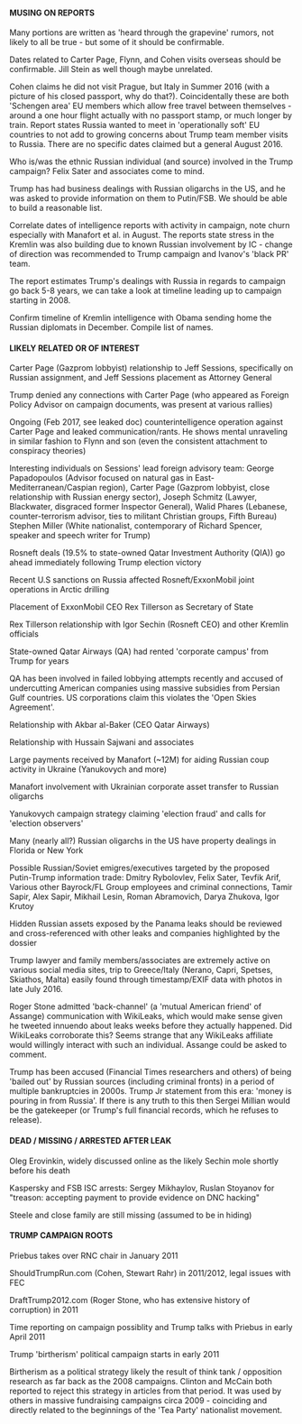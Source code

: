 #### MUSING ON REPORTS


Many portions are written as 'heard through the grapevine' rumors, 
not likely to all be true - but some of it should be confirmable.

Dates related to Carter Page, Flynn, and Cohen visits overseas should be
confirmable. Jill Stein as well though maybe unrelated.

Cohen claims he did not visit Prague, but Italy in Summer 2016 
(with a picture of his closed passport, why do that?). 
Coincidentally these are both 'Schengen area' EU members which allow free travel 
between themselves - around a one hour flight actually with no passport stamp, or much longer by train. 
Report states Russia wanted to meet in 'operationally soft' EU countries to not add to growing 
concerns about Trump team member visits to Russia. There are no specific dates claimed but
a general August 2016.

Who is/was the ethnic Russian individual (and source) involved in the Trump campaign? Felix Sater
and associates come to mind.

Trump has had business dealings with Russian oligarchs in the US, and he was asked to
provide information on them to Putin/FSB. We should be able to build a reasonable list. 

Correlate dates of intelligence reports with activity in campaign, note churn
especially with Manafort et al. in August. The reports state stress in the Kremlin was
also building due to known Russian involvement by IC - change of direction was 
recommended to Trump campaign and Ivanov's 'black PR' team.

The report estimates Trump's dealings with Russia in regards to campaign
go back 5-8 years, we can take a look at timeline leading up to campaign starting
in 2008.

Confirm timeline of Kremlin intelligence with Obama sending
home the Russian diplomats in December. Compile list of names.


#### LIKELY RELATED OR OF INTEREST


Carter Page (Gazprom lobbyist) relationship to Jeff Sessions, specifically on 
Russian assignment, and Jeff Sessions placement as Attorney General

Trump denied any connections with Carter Page (who appeared as Foreign Policy Advisor
on campaign documents, was present at various rallies)

Ongoing (Feb 2017, see leaked doc) counterintelligence operation against 
Carter Page and leaked communication/rants. He shows mental unraveling in similar
fashion to Flynn and son (even the consistent attachment to conspiracy theories)

Interesting individuals on Sessions' lead foreign advisory team: 
George Papadopoulos (Advisor focused on natural gas in East-Mediterranean/Caspian region), 
Carter Page (Gazprom lobbyist, close relationship with Russian energy sector), 
Joseph Schmitz (Lawyer, Blackwater, disgraced former Inspector General), 
Walid Phares (Lebanese, counter-terrorism advisor, ties to militant Christian groups, Fifth Bureau) 
Stephen Miller (White nationalist, contemporary of Richard Spencer, speaker and speech writer for Trump)

Rosneft deals (19.5% to state-owned Qatar Investment Authority (QIA)) go ahead 
immediately following Trump election victory

Recent U.S sanctions on Russia affected Rosneft/ExxonMobil joint operations in Arctic drilling

Placement of ExxonMobil CEO Rex Tillerson as Secretary of State

Rex Tillerson relationship with Igor Sechin (Rosneft CEO) and other Kremlin officials

State-owned Qatar Airways (QA) had rented 'corporate campus' from Trump for years

QA has been involved in failed lobbying attempts recently and accused of undercutting
American companies using massive subsidies from Persian Gulf countries. US corporations
claim this violates the 'Open Skies Agreement'.

Relationship with Akbar al-Baker (CEO Qatar Airways)

Relationship with Hussain Sajwani and associates

Large payments received by Manafort (~12M) for aiding Russian coup 
activity in Ukraine (Yanukovych and more)

Manafort involvement with Ukrainian corporate asset transfer to Russian oligarchs

Yanukovych campaign strategy claiming 'election fraud' and calls for 'election observers'

Many (nearly all?) Russian oligarchs in the US have property dealings in Florida or New York

Possible Russian/Soviet emigres/executives targeted by the proposed Putin-Trump information trade:
    Dmitry Rybolovlev,
    Felix Sater,
    Tevfik Arif,
    Various other Bayrock/FL Group employees and criminal connections,
    Tamir Sapir,
    Alex Sapir,
    Mikhail Lesin,
    Roman Abramovich,
    Darya Zhukova,
    Igor Krutoy

Hidden Russian assets exposed by the Panama leaks should be reviewed and cross-referenced
with other leaks and companies highlighted by the dossier

Trump lawyer and family members/associates are extremely active on various social media sites, 
trip to Greece/Italy (Nerano, Capri, Spetses, Skiathos, Malta) easily found through timestamp/EXIF data
with photos in late July 2016.

Roger Stone admitted 'back-channel' (a 'mutual American friend' of Assange) communication 
with WikiLeaks, which would make sense given he tweeted innuendo about leaks weeks
before they actually happened. Did WikiLeaks corroborate this? Seems strange that 
any WikiLeaks affiliate would willingly interact with such an individual. Assange could
be asked to comment.

Trump has been accused (Financial Times researchers and others) of being 'bailed out' by Russian 
sources (including criminal fronts) in a period of multiple bankruptcies in 2000s. 
Trump Jr statement from this era: 'money is pouring in from Russia'. If there is any truth to 
this then Sergei Millian would be the gatekeeper (or Trump's full financial records, 
which he refuses to release).


#### DEAD / MISSING / ARRESTED AFTER LEAK


Oleg Erovinkin, widely discussed online as the likely Sechin mole shortly before his death

Kaspersky and FSB ISC arrests: Sergey Mikhaylov, Ruslan Stoyanov for "treason:
accepting payment to provide evidence on DNC hacking"

Steele and close family are still missing (assumed to be in hiding)


#### TRUMP CAMPAIGN ROOTS


Priebus takes over RNC chair in January 2011

ShouldTrumpRun.com (Cohen, Stewart Rahr) in 2011/2012, legal issues with FEC

DraftTrump2012.com (Roger Stone, who has extensive history of corruption) in 2011

Time reporting on campaign possiblity and Trump talks with Priebus in early April 2011

Trump 'birtherism' political campaign starts in early 2011

Birtherism as a political strategy likely the result of think tank / opposition
research as far back as the 2008 campaigns. Clinton and McCain both reported to
reject this strategy in articles from that period. It was used by others in 
massive fundraising campaigns circa 2009 - coinciding and directly related to the 
beginnings of the 'Tea Party' nationalist movement.



